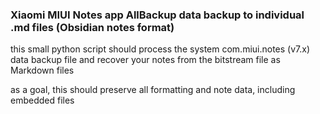 ### Xiaomi MIUI Notes app AllBackup data backup to individual .md files (Obsidian notes format)

this small python script should process the system com.miui.notes (v7.x) data backup file
and recover your notes from the bitstream file as Markdown files

as a goal, this should preserve all formatting and note data, including embedded files

